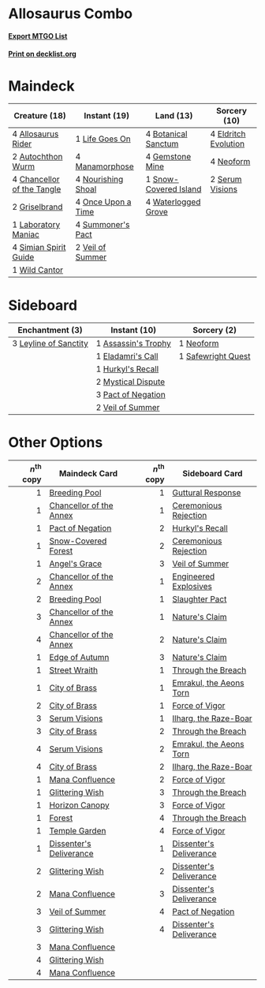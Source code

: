 # Allosaurus Combo

#### [Export MTGO List](../collection/Allosaurus%20Combo/Allosaurus%20Combo.txt)
#### [Print on decklist.org](http://decklist.org/?deckmain=4%09Allosaurus%20Rider%0A2%09Autochthon%20Wurm%0A4%09Botanical%20Sanctum%0A4%09Chancellor%20of%20the%20Tangle%0A4%09Eldritch%20Evolution%0A4%09Gemstone%20Mine%0A2%09Griselbrand%0A1%09Laboratory%20Maniac%0A1%09Life%20Goes%20On%0A4%09Manamorphose%0A4%09Neoform%0A4%09Nourishing%20Shoal%0A4%09Once%20Upon%20a%20Time%0A2%09Serum%20Visions%0A4%09Simian%20Spirit%20Guide%0A1%09Snow-Covered%20Island%0A4%09Summoner's%20Pact%0A2%09Veil%20of%20Summer%0A4%09Waterlogged%20Grove%0A1%09Wild%20Cantor&deckside=1%09Assassin's%20Trophy%0A1%09Eladamri's%20Call%0A1%09Hurkyl's%20Recall%0A3%09Leyline%20of%20Sanctity%0A2%09Mystical%20Dispute%0A1%09Neoform%0A3%09Pact%20of%20Negation%0A1%09Safewright%20Quest%0A2%09Veil%20of%20Summer)
# Maindeck

|                                            Creature (18)                                            |                                        Instant (19)                                         |                                           Land (13)                                            |                                         Sorcery (10)                                          |
|-----------------------------------------------------------------------------------------------------|---------------------------------------------------------------------------------------------|------------------------------------------------------------------------------------------------|-----------------------------------------------------------------------------------------------|
|4 [Allosaurus Rider](http://gatherer.wizards.com/Pages/Card/Details.aspx?multiverseid=121157)        |1 [Life Goes On](http://gatherer.wizards.com/Pages/Card/Details.aspx?multiverseid=430810)    |4 [Botanical Sanctum](http://gatherer.wizards.com/Pages/Card/Details.aspx?multiverseid=417817)  |4 [Eldritch Evolution](http://gatherer.wizards.com/Pages/Card/Details.aspx?multiverseid=414456)|
|2 [Autochthon Wurm](http://gatherer.wizards.com/Pages/Card/Details.aspx?multiverseid=89096)          |4 [Manamorphose](http://gatherer.wizards.com/Pages/Card/Details.aspx?multiverseid=370568)    |4 [Gemstone Mine](http://gatherer.wizards.com/Pages/Card/Details.aspx?multiverseid=109761)      |4 [Neoform](http://gatherer.wizards.com/Pages/Card/Details.aspx?multiverseid=461133)           |
|4 [Chancellor of the Tangle](http://gatherer.wizards.com/Pages/Card/Details.aspx?multiverseid=218062)|4 [Nourishing Shoal](http://gatherer.wizards.com/Pages/Card/Details.aspx?multiverseid=74100) |1 [Snow-Covered Island](http://gatherer.wizards.com/Pages/Card/Details.aspx?multiverseid=121130)|2 [Serum Visions](http://gatherer.wizards.com/Pages/Card/Details.aspx?multiverseid=50145)      |
|2 [Griselbrand](http://gatherer.wizards.com/Pages/Card/Details.aspx?multiverseid=239995)             |4 [Once Upon a Time](http://gatherer.wizards.com/Pages/Card/Details.aspx?multiverseid=473131)|4 [Waterlogged Grove](http://gatherer.wizards.com/Pages/Card/Details.aspx?multiverseid=464198)  |                                                                                               |
|1 [Laboratory Maniac](http://gatherer.wizards.com/Pages/Card/Details.aspx?multiverseid=230788)       |4 [Summoner's Pact](http://gatherer.wizards.com/Pages/Card/Details.aspx?multiverseid=442178) |                                                                                                |                                                                                               |
|4 [Simian Spirit Guide](http://gatherer.wizards.com/Pages/Card/Details.aspx?multiverseid=442137)     |2 [Veil of Summer](http://gatherer.wizards.com/Pages/Card/Details.aspx?multiverseid=466952)  |                                                                                                |                                                                                               |
|1 [Wild Cantor](http://gatherer.wizards.com/Pages/Card/Details.aspx?multiverseid=96934)              |                                                                                             |                                                                                                |                                                                                               |


# Sideboard

|                                        Enchantment (3)                                         |                                         Instant (10)                                         |                                         Sorcery (2)                                         |
|------------------------------------------------------------------------------------------------|----------------------------------------------------------------------------------------------|---------------------------------------------------------------------------------------------|
|3 [Leyline of Sanctity](http://gatherer.wizards.com/Pages/Card/Details.aspx?multiverseid=204993)|1 [Assassin's Trophy](http://gatherer.wizards.com/Pages/Card/Details.aspx?multiverseid=452902)|1 [Neoform](http://gatherer.wizards.com/Pages/Card/Details.aspx?multiverseid=461133)         |
|                                                                                                |1 [Eladamri's Call](http://gatherer.wizards.com/Pages/Card/Details.aspx?multiverseid=442192)  |1 [Safewright Quest](http://gatherer.wizards.com/Pages/Card/Details.aspx?multiverseid=142038)|
|                                                                                                |1 [Hurkyl's Recall](http://gatherer.wizards.com/Pages/Card/Details.aspx?multiverseid=135260)  |                                                                                             |
|                                                                                                |2 [Mystical Dispute](http://gatherer.wizards.com/Pages/Card/Details.aspx?multiverseid=473020) |                                                                                             |
|                                                                                                |3 [Pact of Negation](http://gatherer.wizards.com/Pages/Card/Details.aspx?multiverseid=442057) |                                                                                             |
|                                                                                                |2 [Veil of Summer](http://gatherer.wizards.com/Pages/Card/Details.aspx?multiverseid=466952)   |                                                                                             |


# Other Options

|*n*<sup>th</sup> copy|                                          Maindeck Card                                           |*n*<sup>th</sup> copy|                                          Sideboard Card                                          |
|--------------------:|--------------------------------------------------------------------------------------------------|--------------------:|--------------------------------------------------------------------------------------------------|
|                    1|[Breeding Pool](http://gatherer.wizards.com/Pages/Card/Details.aspx?multiverseid=97088)           |                    1|[Guttural Response](http://gatherer.wizards.com/Pages/Card/Details.aspx?multiverseid=426628)      |
|                    1|[Chancellor of the Annex](http://gatherer.wizards.com/Pages/Card/Details.aspx?multiverseid=218083)|                    1|[Ceremonious Rejection](http://gatherer.wizards.com/Pages/Card/Details.aspx?multiverseid=417613)  |
|                    1|[Pact of Negation](http://gatherer.wizards.com/Pages/Card/Details.aspx?multiverseid=442057)       |                    2|[Hurkyl's Recall](http://gatherer.wizards.com/Pages/Card/Details.aspx?multiverseid=135260)        |
|                    1|[Snow-Covered Forest](http://gatherer.wizards.com/Pages/Card/Details.aspx?multiverseid=121192)    |                    2|[Ceremonious Rejection](http://gatherer.wizards.com/Pages/Card/Details.aspx?multiverseid=417613)  |
|                    1|[Angel's Grace](http://gatherer.wizards.com/Pages/Card/Details.aspx?multiverseid=370545)          |                    3|[Veil of Summer](http://gatherer.wizards.com/Pages/Card/Details.aspx?multiverseid=466952)         |
|                    2|[Chancellor of the Annex](http://gatherer.wizards.com/Pages/Card/Details.aspx?multiverseid=218083)|                    1|[Engineered Explosives](http://gatherer.wizards.com/Pages/Card/Details.aspx?multiverseid=50139)   |
|                    2|[Breeding Pool](http://gatherer.wizards.com/Pages/Card/Details.aspx?multiverseid=97088)           |                    1|[Slaughter Pact](http://gatherer.wizards.com/Pages/Card/Details.aspx?multiverseid=130704)         |
|                    3|[Chancellor of the Annex](http://gatherer.wizards.com/Pages/Card/Details.aspx?multiverseid=218083)|                    1|[Nature's Claim](http://gatherer.wizards.com/Pages/Card/Details.aspx?multiverseid=382316)         |
|                    4|[Chancellor of the Annex](http://gatherer.wizards.com/Pages/Card/Details.aspx?multiverseid=218083)|                    2|[Nature's Claim](http://gatherer.wizards.com/Pages/Card/Details.aspx?multiverseid=382316)         |
|                    1|[Edge of Autumn](http://gatherer.wizards.com/Pages/Card/Details.aspx?multiverseid=243442)         |                    3|[Nature's Claim](http://gatherer.wizards.com/Pages/Card/Details.aspx?multiverseid=382316)         |
|                    1|[Street Wraith](http://gatherer.wizards.com/Pages/Card/Details.aspx?multiverseid=442097)          |                    1|[Through the Breach](http://gatherer.wizards.com/Pages/Card/Details.aspx?multiverseid=80250)      |
|                    1|[City of Brass](http://gatherer.wizards.com/Pages/Card/Details.aspx?multiverseid=4178)            |                    1|[Emrakul, the Aeons Torn](http://gatherer.wizards.com/Pages/Card/Details.aspx?multiverseid=397905)|
|                    2|[City of Brass](http://gatherer.wizards.com/Pages/Card/Details.aspx?multiverseid=4178)            |                    1|[Force of Vigor](http://gatherer.wizards.com/Pages/Card/Details.aspx?multiverseid=464113)         |
|                    3|[Serum Visions](http://gatherer.wizards.com/Pages/Card/Details.aspx?multiverseid=50145)           |                    1|[Ilharg, the Raze-Boar](http://gatherer.wizards.com/Pages/Card/Details.aspx?multiverseid=461060)  |
|                    3|[City of Brass](http://gatherer.wizards.com/Pages/Card/Details.aspx?multiverseid=4178)            |                    2|[Through the Breach](http://gatherer.wizards.com/Pages/Card/Details.aspx?multiverseid=80250)      |
|                    4|[Serum Visions](http://gatherer.wizards.com/Pages/Card/Details.aspx?multiverseid=50145)           |                    2|[Emrakul, the Aeons Torn](http://gatherer.wizards.com/Pages/Card/Details.aspx?multiverseid=397905)|
|                    4|[City of Brass](http://gatherer.wizards.com/Pages/Card/Details.aspx?multiverseid=4178)            |                    2|[Ilharg, the Raze-Boar](http://gatherer.wizards.com/Pages/Card/Details.aspx?multiverseid=461060)  |
|                    1|[Mana Confluence](http://gatherer.wizards.com/Pages/Card/Details.aspx?multiverseid=409573)        |                    2|[Force of Vigor](http://gatherer.wizards.com/Pages/Card/Details.aspx?multiverseid=464113)         |
|                    1|[Glittering Wish](http://gatherer.wizards.com/Pages/Card/Details.aspx?multiverseid=136157)        |                    3|[Through the Breach](http://gatherer.wizards.com/Pages/Card/Details.aspx?multiverseid=80250)      |
|                    1|[Horizon Canopy](http://gatherer.wizards.com/Pages/Card/Details.aspx?multiverseid=409571)         |                    3|[Force of Vigor](http://gatherer.wizards.com/Pages/Card/Details.aspx?multiverseid=464113)         |
|                    1|[Forest](http://gatherer.wizards.com/Pages/Card/Details.aspx?multiverseid=439860)                 |                    4|[Through the Breach](http://gatherer.wizards.com/Pages/Card/Details.aspx?multiverseid=80250)      |
|                    1|[Temple Garden](http://gatherer.wizards.com/Pages/Card/Details.aspx?multiverseid=405112)          |                    4|[Force of Vigor](http://gatherer.wizards.com/Pages/Card/Details.aspx?multiverseid=464113)         |
|                    1|[Dissenter's Deliverance](http://gatherer.wizards.com/Pages/Card/Details.aspx?multiverseid=426866)|                    1|[Dissenter's Deliverance](http://gatherer.wizards.com/Pages/Card/Details.aspx?multiverseid=426866)|
|                    2|[Glittering Wish](http://gatherer.wizards.com/Pages/Card/Details.aspx?multiverseid=136157)        |                    2|[Dissenter's Deliverance](http://gatherer.wizards.com/Pages/Card/Details.aspx?multiverseid=426866)|
|                    2|[Mana Confluence](http://gatherer.wizards.com/Pages/Card/Details.aspx?multiverseid=409573)        |                    3|[Dissenter's Deliverance](http://gatherer.wizards.com/Pages/Card/Details.aspx?multiverseid=426866)|
|                    3|[Veil of Summer](http://gatherer.wizards.com/Pages/Card/Details.aspx?multiverseid=466952)         |                    4|[Pact of Negation](http://gatherer.wizards.com/Pages/Card/Details.aspx?multiverseid=442057)       |
|                    3|[Glittering Wish](http://gatherer.wizards.com/Pages/Card/Details.aspx?multiverseid=136157)        |                    4|[Dissenter's Deliverance](http://gatherer.wizards.com/Pages/Card/Details.aspx?multiverseid=426866)|
|                    3|[Mana Confluence](http://gatherer.wizards.com/Pages/Card/Details.aspx?multiverseid=409573)        |                     |                                                                                                  |
|                    4|[Glittering Wish](http://gatherer.wizards.com/Pages/Card/Details.aspx?multiverseid=136157)        |                     |                                                                                                  |
|                    4|[Mana Confluence](http://gatherer.wizards.com/Pages/Card/Details.aspx?multiverseid=409573)        |                     |                                                                                                  |

